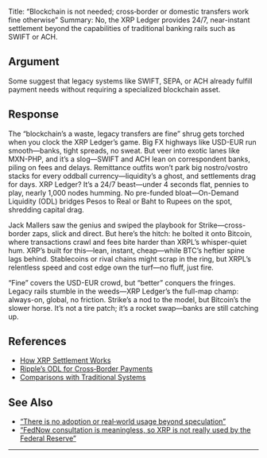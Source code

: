 Title: “Blockchain is not needed; cross‑border or domestic transfers work fine otherwise”
Summary: No, the XRP Ledger provides 24/7, near-instant settlement beyond the capabilities of traditional banking rails such as SWIFT or ACH.

## Argument  
Some suggest that legacy systems like SWIFT, SEPA, or ACH already fulfill payment needs without requiring a specialized blockchain asset.

## Response  
The “blockchain’s a waste, legacy transfers are fine” shrug gets torched when you clock the XRP Ledger’s game. Big FX highways like USD-EUR run smooth—banks, tight spreads, no sweat. But veer into exotic lanes like MXN-PHP, and it’s a slog—SWIFT and ACH lean on correspondent banks, piling on fees and delays. Remittance outfits won’t park big nostro/vostro stacks for every oddball currency—liquidity’s a ghost, and settlements drag for days. XRP Ledger? It’s a 24/7 beast—under 4 seconds flat, pennies to play, nearly 1,000 nodes humming. No pre-funded bloat—On-Demand Liquidity (ODL) bridges Pesos to Real or Baht to Rupees on the spot, shredding capital drag.

Jack Mallers saw the genius and swiped the playbook for Strike—cross-border zaps, slick and direct. But here’s the hitch: he bolted it onto Bitcoin, where transactions crawl and fees bite harder than XRPL’s whisper-quiet hum. XRP’s built for this—lean, instant, cheap—while BTC’s heftier spine lags behind. Stablecoins or rival chains might scrap in the ring, but XRPL’s relentless speed and cost edge own the turf—no fluff, just fire.

“Fine” covers the USD-EUR crowd, but “better” conquers the fringes. Legacy rails stumble in the weeds—XRP Ledger’s the full-map champ: always-on, global, no friction. Strike’s a nod to the model, but Bitcoin’s the slower horse. It’s not a tire patch; it’s a rocket swap—banks are still catching up.

## References
- [How XRP Settlement Works](https://xrpl.org/overview.html)
- [Ripple’s ODL for Cross‑Border Payments](https://ripple.com/ripplenet/on-demand-liquidity/)
- [Comparisons with Traditional Systems](https://ripple.com/insights/)

## See Also
- [“There is no adoption or real‑world usage beyond speculation”](there-is-no-adoption-or-real-world-usage-beyond-speculation.html)
- [“FedNow consultation is meaningless, so XRP is not really used by the Federal Reserve”](fednow-consultation-is-meaningless-so-xrp-is-not-really-used-by-the-federal-reserve.html)

---

